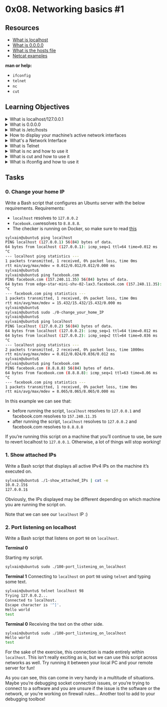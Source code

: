 # 0x08. Networking basics #1
## Resources
- [What is localhost](https://en.wikipedia.org/wiki/Localhost)
- [What is 0.0.0.0](https://en.wikipedia.org/wiki/0.0.0.0)
- [What is the hosts file](https://www.makeuseof.com/tag/modify-manage-hosts-file-linux/)
- [Netcat examples](https://www.thegeekstuff.com/2012/04/nc-command-examples/)

**man or help:**
- `ifconfig`
- `telnet`
- `nc`
- `cut`

## Learning Objectives
<details>
<summary>What is localhost/127.0.0.1</summary>

### localhost/127.0.0.1
Localhost is a hostname that refers to the device you are currently using. It represents the local computer in networking, allowing you to communicate within the device itself without needing an external network connection.
- **IP Address:** Localhost is mapped to the IP address **127.0.0.1** (for IPv4) and ::1 (for IPv6).
- **Purpose:** Often used for testing and development purposes, localhost allows applications or services to interact with each other on the same machine. For example, when setting up a local web server, accessing 127.0.0.1 in a browser will connect to the server running on your device.

#### Key Points about Localhost / `127.0.0.1`:
- **Loopback Interface:** The loopback interface is a virtual network interface on a computer that routes traffic back to itself.
- **No External Connection:** Connections to localhost don’t leave the device, making it useful for secure and isolated testing.
- **Common Use Cases:** Developers use localhost to test web applications, databases, or network configurations locally before deploying them to a live server.
</details>
<details>
<summary>What is 0.0.0.0</summary>

### What is 0.0.0.0
The IP address 0.0.0.0 has a special meaning in networking:

#### 1. Wildcard Address: 
To make a server listen on all network interfaces, you can specify `0.0.0.0` as the binding address in your server’s configuration. This allows the server to accept connections from any IP address assigned to your device.

When you make a server listen on all network interfaces by binding it to `0.0.0.0`, you’re telling the server to accept connections coming from any network that the device is connected to. This includes connections from:

- **Local Network Interfaces:** Like the loopback interface (`127.0.0.1`), which is accessible only from the same device.
- **Public and Private IP Addresses:**Such as a local IP (`192.168.x.x` or `10.x.x.x`) for internal network access, or a public IP if the device is directly accessible from the internet.

**Example Scenario**
Imagine you have a computer running a web server, and this computer has two network interfaces:
- Wi-Fi network with an IP like `192.168.1.10`
- Ethernet network with an IP like `192.168.2.20`

By binding the server to `0.0.0.0`, you enable it to accept requests on both interfaces:
- A user on the Wi-Fi network could connect to `192.168.1.10`
- A user on the Ethernet network could connect to `192.168.2.20`

In contrast, if you bind the server to a specific IP (e.g., `127.0.0.1`), only requests to that IP would be accepted, limiting access to connections from the same device.

**Example Usage:**
- **Web Server (Python’s Flask):**

    ```python
    from flask import Flask
    app = Flask(__name__)

    @app.route("/")
    def home():
        return "Hello, World!"

    if __name__ == "__main__":
        # Bind to all interfaces
        app.run(host="0.0.0.0", port=5000)
    ```
    Here, host="0.0.0.0" allows the Flask app to accept connections from any network interface on port 5000.

- **Node.js Server:**
    ```javascript
    const http = require("http");

    const server = http.createServer((req, res) => {
    res.end("Hello, World!");
    });

    // Bind to all interfaces
    server.listen(3000, "0.0.0.0", () => {
    console.log("Server listening on port 3000");
    });
    ```
Setting `0.0.0.0` here allows the server to listen on all interfaces, accepting incoming connections from any IP address on port 3000.
#### 2. Unspecified Address:
**DHCP (Dynamic Host Configuration Protocol)** is a network management protocol used to automatically assign IP addresses and other network configuration settings to devices on a network. This process eliminates the need for manual configuration of each device, making it easier to connect multiple devices to a network without administrative overhead.

When a device is in the process of obtaining an IP address, it may temporarily use `0.0.0.0` as a placeholder, especially in DHCP configuration. Generally, you don’t manually configure `0.0.0.0` for this purpose; instead, this is managed automatically by the DHCP client during the IP acquisition process.

**Example Usage:**
DHCP Lease Request: Devices might show `0.0.0.0` in DHCP logs or status screens before they have been assigned a specific IP address by the DHCP server. You would typically see this address on interfaces before they’re configured with a valid IP.

#### 3. Routing Placeholder:
In routing tables, `0.0.0.0` can represent the default route (or “gateway of last resort”), directing traffic to an external network, typically the internet, when no other routes match.
Example Usage: Linux Routing Table:
```bash
sudo ip route add default via 192.168.1.1
```
This command uses default, which is equivalent to `0.0.0.0/0`, to route all non-specific traffic to `192.168.1.1`, the gateway IP.
</details>
<details>
<summary>What is /etc/hosts</summary>

### /etc/hosts file
It is a simple text file used by operating systems to map hostnames to IP addresses. It's a local DNS (Domain Name System) resolution mechanism that allows a system to associate a human-readable domain name (like `example.com`) with an IP address (like `192.168.1.1`) without needing to query an external DNS server.

#### Structure of `/etc/hosts`
The file contains lines of text, with each line mapping an IP address to one or more hostnames. The general syntax is:
```css
IP_address    hostname    [aliases...]
```

#### Example:
```lua
127.0.0.1   localhost
192.168.1.1 router
192.168.1.10 webserver.local webserver
```
In this example:
- `127.0.0.1` is associated with `localhost`, the loopback address used for local communication within the same machine.
- `192.168.1.1` is mapped to `router`, typically the local gateway IP.
- `192.168.1.10` is mapped to both `webserver.local` and `webserver`, so either name can be used to refer to that IP.

#### Functions of `/etc/hosts`:
1. **Local Name Resolution:** It allows the system to resolve hostnames to IP addresses locally, without relying on an external DNS server.
2. **Override DNS:** Entries in `/etc/hosts` can override DNS lookups for specific domain names, providing a way to force specific resolutions (useful for local development or testing).
3. **Network Troubleshooting:** It can be useful for network diagnostics or configuration, ensuring certain addresses always resolve in a specific way.

#### Common Usage:
- **Local Development:** Developers often use `/etc/hosts` to map a custom domain name (like `dev.local`) to `127.0.0.1` or a local IP for testing purposes.
- **Blocking Sites:** Some users place entries in `/etc/hosts` to block websites by mapping them to `127.0.0.1` (e.g., `0.0.0.0 example.com`).
- **Network Configuration:** In local networks, `/etc/hosts` can map machine names to IP addresses for easy access without needing a DNS server.

#### Important Considerations:
- **Order Matters:** The system will process entries from top to bottom, so the first matching entry is used for a hostname lookup.
- **Permissions:** Only users with root privileges (or sudo access) can modify the `/etc/hosts` file, as it is a system-wide configuration file.
</details>
<details>
<summary>How to display your machine’s active network interfaces</summary>

### Display machine's active network interfaces

1. **`ip` command**
    ```bash
    ip a
    ```
    - This will display detailed information about all network interfaces, including their IP addresses, MAC addresses, and other settings.
    - Active interfaces will be shown with an IP address and status (e.g., `UP`).
2. **`ifconfig` command** (older systems)
    ```bash
    ifconfig
    ```
    This command is used on older Linux distributions or systems where ifconfig is still available. It will show the status and configuration of all network interfaces.
3. **`nmcli` (NetworkManager)** for systems using NetworkManager
    ```bash
    nmcli device status
    ```
    This command lists all network devices and their status (whether they are connected or disconnected).
4. **`netstat`**
    The `netstat` command can be used to display active network connections, which can give you a clue about which network interfaces are in use:
    ```bash
    netstat -i
    ```
    This shows a summary of network interfaces with data on packets transmitted and received.

</details>
<details>
<summary>What's a Network Interface</summary>

### Network Interface
A network interface refers to a point of connection through which a device communicates over a network. It acts as the interface between the device (like a computer, server, or router) and the network, enabling it to send and receive data. In simpler terms, it is the hardware or virtual device that connects your computer to a network.

#### Types of Network Interfaces:
##### 1. Physical Network Interfaces:
- **Ethernet Interface** (wired connection): A physical port on your device where you connect an Ethernet cable to a router or switch. It usually corresponds to a device like `eth0` or `enp3s0` on Linux, `en0` or `en1` on macOS.
- **Wi-Fi Interface** (wireless connection): A wireless adapter on your device that connects to a Wi-Fi network. It might be named something like `wlan0` on Linux or `en1` on macOS.

##### 2. Virtual Network Interfaces:
- **Loopback Interface:** A virtual interface that allows a device to communicate with itself. It typically uses the IP address `127.0.0.1` and is represented by `lo` in Linux and macOS. It is useful for testing and troubleshooting.
- **VPN Interface:** A virtual interface created when you connect to a Virtual Private Network (VPN), allowing secure communication over the internet or a remote network.
- **Bridged Interfaces:** Virtual interfaces created to connect virtual machines or containers to the network, typically used in virtualization environments.

##### 3. Specialized Network Interfaces:
- **Bluetooth Interface:** For short-range wireless communication between devices like a smartphone and computer.
- **Mobile Data Interface:** For connecting to mobile networks via a device’s cellular modem, typically found on smartphones or dedicated mobile hotspots.

#### Key Aspects:
- **IP Address:** Each network interface on a device can have its own IP address. For example, a laptop might have one IP address for its Ethernet interface and another for its Wi-Fi interface.
- **MAC Address:** A unique identifier assigned to each physical network interface, used at the data link layer for local network communication.
- **Interface Status:** A network interface can be **active** (up and running) or **inactive** (down), depending on whether it’s connected to a network.

#### Example:
A computer connected to both a wired Ethernet network and a wireless Wi-Fi network will have **two network interfaces**: one for Ethernet (`eth0` or `enp3s0`) and one for Wi-Fi (`wlan0` or `en1`).
Each of these interfaces has its own configuration (e.g., IP address, subnet mask) and can be used independently or simultaneously depending on the system's network settings.
</details>
<details>
<summary>What is Telnet</summary>

### Telnet
Telnet (short for "Telecommunication Network") is a network protocol used to provide a command-line interface for communication with remote devices over a TCP/IP network. It allows a user to log into a remote machine and execute commands on it, making it one of the earliest remote access protocols.

However, Telnet sends data, including login credentials, in plaintext, which makes it insecure for modern use in most environments. Because of this, it has largely been replaced by more secure protocols like SSH (Secure Shell).

#### Key Features of Telnet:
- **Remote Access:** Allows users to remotely log into systems and manage them.
- **Command-Line Interface:** Provides a terminal-like interface to execute commands on a remote machine.
- **Insecure:** Telnet does not encrypt the data, so it is vulnerable to interception and man-in-the-middle attacks.

#### How to Use Telnet
**1. Installing Telnet** (if not installed)
```bash
sudo apt-get install telnet
```
**2. Using Telnet**
Basic Telnet Command Syntax:
```bash
telnet [hostname or IP address] [port number]
```
- hostname or IP address: The remote server’s domain name or IP address.
- port number: The port you want to connect to (optional, default is 23).

Example: Connecting to a remote server:
```bash
telnet example.com 23
```
Or, if the server only uses Telnet on a different port:
```bash
telnet example.com 80  # Connect to port 80 (HTTP)
```
Once connected, you will be able to interact with the remote machine (if Telnet service is running on the target).

**Basic Commands After Connecting:**
- **Login:** If the Telnet server requires authentication, you will be prompted to log in with a username and password.
- **Exit:** To disconnect from the session, you can type `exit` or press **Ctrl+]** (this takes you to the Telnet prompt, then type `quit`).

**Telnet Prompt:**
If you're at the Telnet prompt (after pressing **Ctrl+]**), you can use commands like:
- **quit:** Close the connection.
- **status:** Show the current status of the connection.
- **open:** Open a new connection to another host.

Example of Using Telnet to Connect:
```bash
$ telnet example.com
Trying 93.184.216.34...
Connected to example.com.
Escape character is '^]'.

Welcome to example.com!
login: user
Password: ********
$ exit
Connection closed.
```
#### Common Uses of Telnet:
1. **Testing Connections:** Telnet can be used to test if a port on a remote server is open and accessible. For example:

Check if HTTP (port 80) is open on a server:
```bash
telnet example.com 80
```
If the connection succeeds, you can then send HTTP commands to the server.
2. **Troubleshooting Network Issues:** You can use Telnet to check the availability of services running on a specific port. If Telnet cannot connect, the port may be closed, or there may be a firewall issue.

3. **Remote Administration:** Historically, Telnet was used to access remote devices (like routers or switches) and manage them through a command-line interface. However, due to its lack of encryption, SSH has replaced Telnet for secure remote administration.

#### Limitations:
- **Security:** Telnet transmits data in plaintext, including usernames and passwords. This makes it vulnerable to eavesdropping and attacks.
- **No Encryption:** Data sent via Telnet is not encrypted, so it's unsuitable for sensitive information or modern network management.
</details>
<details>
<summary>What is nc and how to use it</summary>

### nc (Netcat)
Netcat (nc) is a versatile networking tool used for reading from and writing to network connections using the **TCP** or **UDP** protocols. Often referred to as the "Swiss army knife" of networking, Netcat is commonly used for tasks like:
- Establishing network connections
- Testing network services
- Debugging or monitoring network traffic
- Port scanning
- Creating simple network servers or clients

It is known for being lightweight, easy to use, and highly powerful in both interactive and scripting contexts.

#### Features of Netcat:
- Can create TCP and UDP connections to remote systems.
- Can be used as a client or server in a network communication.
- Can transfer data to/from a network connection (useful for troubleshooting or file transfers).
- Can be used to scan ports on a system.
- Supports both IPv4 and IPv6.

**Basic Syntax:**
    ```bash
    nc [options] [hostname] [port]
    ```

#### How to Use nc (Netcat)
##### 1. Creating a Simple TCP Server (Listening Mode)
To start a server that listens on a specific port:
```bash
nc -l -p 1234
```
- **-l**: Tells Netcat to listen for incoming connections. Essentially turning the machine into a server. Without this, Netcat would try to connect to a remote machine (as a client) instead.
- **-p 1234**: Specifiesthat the server should listen on port `1234`. 

Netcat starts a server on your local machine, listening for incoming TCP connections on port `1234`.
**How Does This Work?**
1. The server (your machine) is waiting for connections on port `1234`.
2. A client (another machine) can then connect to this server by using the IP address of your machine and the port number 1234.
For example, if the client machine knows your laptop's IP address is 192.168.1.10, it can try to connect to the server (your laptop) like this:
```bash
nc 192.168.1.10 1234
```
Once the connection is made:
- Anything typed on the client machine will appear on the server machine.
- Similarly, anything typed on the server machine will appear on the client.

**Example Use Cases:**
1. Testing a Client-Server Connection:
- Run `nc -l -p 1234` on your server.
- On the client side, use `nc [server-ip] 1234` to connect to the server and start sending data back and forth.
2. Creating a Simple Chat Server:
- Server side: `nc -l -p 1234`
- Client side: `nc [server-ip] 1234`
- You can now send messages between the server and client.
3. Checking a Firewall or Port Configuration:
- If you're unsure if a specific port is open and accessible, you can use `nc -l -p [port]` to ensure that your machine is listening on that port and then check it from a remote machine using `nc [server-ip] [port]`.
4. Proxying Data (Using nc in Listening Mode with Data Forwarding)
- Netcat is commonly used to forward network traffic. For example, you can use `nc` in listening mode to act as a proxy between two devices by forwarding incoming data to a different destination:
```bash
nc -l -p 1234 | nc [destination-ip] [destination-port]
```
This command listens on port `1234` and forwards the traffic to another server.
**Summary**
When you run `nc -l -p 1234`, you are creating a **TCP server** on the machine where you run this command. This server listens for incoming connections on port `1234`. Another machine (client) can connect to this server using your machine’s IP address and port `1234`, allowing both machines to send and receive data.
##### 2. Connecting to a Remote Server
To connect to a remote server (as a client):
```bash
nc example.com 80
```
This connects to `example.com` on port `80` (HTTP). Once connected, you can send data (like HTTP requests) directly from the terminal.

##### 3. Sending Data to a Remote Server
You can send data to a server by typing after connecting:
```bash
nc example.com 80
GET / HTTP/1.1
Host: example.com
```
Press Enter twice to send the request. The web server will respond with an HTTP response.

##### 4. File Transfer Using Netcat (Client-Server)
Netcat can also be used to transfer files between systems.

- **On the receiving machine (Server):**
    ```bash
    nc -l -p 1234 > received_file.txt
    ```
This tells Netcat to listen on port `1234` and save the incoming data to `received_file.txt`.

- **On the sending machine (Client):**
    ```bash
    nc target_ip 1234 < file_to_send.txt
    ```
This connects to the receiving machine’s IP on port `1234` and sends the contents of `file_to_send.txt`.

##### 5. Port Scanning
Netcat can be used as a simple port scanner to check which ports are open on a remote system.

```bash
nc -zv example.com 20-80
```
- **-z**: Scans without sending any data (just checks if the port is open).
- **-v**: Makes the output verbose, showing which ports are open.

This command scans ports `20` to `80` on `example.com` and displays whether each port is open.
##### 6. UDP Mode
Netcat can also work with the UDP protocol. To set up a UDP listener:
```bash
nc -l -u -p 1234
```
- **-u**: Tells Netcat to use UDP instead of TCP.
- **-p 1234**: Specifies the UDP port (1234).

To send a message to this listener from another machine:
```bash
nc -u target_ip 1234
```
##### 7. Creating a Simple Chat Server
You can use Netcat to create a simple chat server, where multiple clients can send messages to each other.

**On the server:**
```bash
nc -l -p 1234
```
**On the client (another terminal):**
```bash
nc server_ip 1234
```
Now, anything typed on the client terminal will appear on the server’s terminal, and vice versa.

#### Common Netcat Options:
- **-l**: Listen for incoming connections (server mode).
- **-p**: Specify the port number.
- **-z**: Scan for open ports without sending any data.
- **-v**: Verbose output; useful for seeing more details.
- **-u**: Use UDP instead of the default TCP.
- **-w [seconds]**: Set a timeout (in seconds) for connections.
- **-e [program]**: Executes a program after the connection is established (useful for creating reverse shells).

</details>
<details>
<summary>What is cut and how to use it</summary>

### `cut` command
The `cut` command in Unix/Linux is used to remove sections from each line of a file or from the output of a command. It allows you to extract specific columns or fields from text files or command output, typically delimited by characters such as spaces, tabs, or commas.

**Basic Syntax:** `cut OPTION [FILE]`
Where `OPTION` defines how the text is cut, and `[FILE]` is the input file. If no file is provided, it processes standard input (stdin).

**Common Options for `cut`:**
- `-b` : Select specific bytes from each line.
- `-c` : Select specific characters from each line.
- `-f` : Select specific fields (columns) from each line (useful for delimited files).
- `-d` : Define a custom delimiter (default is tab).
- `-s` : Suppress lines that do not contain the delimiter.
- `--complemen`t : Invert the selection (select everything except the specified fields).

#### Examples:
1. **Extract specific fields (columns) from a CSV file:** Let's say you have a CSV file (data.csv) with the following content:
    ```
    Name,Age,Occupation
    Alice,30,Engineer
    Bob,25,Artist
    Charlie,35,Doctor
    ```
    To extract the `Name` and `Occupation` columns:

    ```bash
    cut -d ',' -f 1,3 data.csv
    ```
    - `-d ','` specifies the delimiter (comma).
    - `-f 1,3` specifies the fields to extract (field 1 is `Name`, field 3 is `Occupation`).

    Output:
    ```
    Name,Occupation
    Alice,Engineer
    Bob,Artist
    Charlie,Doctor
    ```
2. **Extract characters by position:** Suppose you have a file ``example.txt`` with the following content:
    ```
    hello
    world
    example
    ```
    To extract the first 3 characters from each line:
    ```bash
    cut -c 1-3 example.txt
    ```
    Output:
    ```
    hel
    wor
    exa
    ```
3. **Extract a specific byte range:** If you want to select the first 5 bytes of each line:
    ```bash
    cut -b 1-5 example.txt
    ```
    Output:
    ```
    hello
    world
    examp
    ```
4. **Extract specific fields, ignoring lines without the delimiter:** If your data contains missing or malformed entries:
```bash
cut -d ',' -f 1 -s data.csv
```
The `-s` option ensures that lines without a delimiter are skipped.

5. **Use `cut` in a pipeline:** You can use `cut` to process the output of other commands. For example, using `ps` to list processes and extracting the process ID and the command name:

```bash
ps aux | cut -d ' ' -f 1,11
```
</details>
<details>
<summary>What is ifconfig and how to use it</summary>

### `ifconfig` command
`ifconfig` (interface configuration) is a command-line tool used to configure, manage, and display network interfaces on a Linux or Unix-based system. It provides detailed information about the system's network interfaces, such as their IP addresses, MAC addresses, status, and other network-related configurations.

Note: On newer Linux distributions, `ifconfig` is being replaced by `ip`, but `ifconfig` is still widely used and available on many systems.

**Basic Syntax:** `ifconfig [interface] [options]`
- If no interface is specified, `ifconfig` will display information about all active network interfaces.
- If an interface name (like eth0, wlan0) is provided, `ifconfig` will only show or configure that interface.

#### Common Uses of `ifconfig`:
##### 1. Display Network Interfaces Information
To display information about all active network interfaces:
```bash
ifconfig
```
This command shows details about each interface, including:
- Interface name (e.g., `eth0`, `lo`, `wlan0`).
- IP address (both IPv4 and IPv6).
- MAC address (physical address).
- MTU (Maximum Transmission Unit).
- RX/TX packets (packets received/transmitted).
- Errors (RX-ERR, TX-ERR, RX-DRP, TX-DRP).
- Flags (interface status such as up, broadcast, etc.).

##### 2. Display Information for a Specific Interface
To show details for a specific network interface, specify its name:
```bash
ifconfig eth0
```
This will show information only for the `eth0` interface.

##### 3. Assign an IP Address to an Interface
You can assign a static IP address to a network interface using ifconfig. For example, to assign IP `192.168.1.10` to the `eth0` interface:
```bash
sudo ifconfig eth0 192.168.1.10
```
To set the subnet mask to 255.255.255.0:
```bash
sudo ifconfig eth0 192.168.1.10 netmask 255.255.255.0
```
##### 4. Activate or Deactivate an Interface
To bring up (activate) a network interface:
```bash
sudo ifconfig eth0 up
```
To bring down (deactivate) the interface:

```bash
sudo ifconfig eth0 down
```
##### 5. View or Change the MAC Address
To view the MAC address of an interface:
```bash
ifconfig eth0
```
The MAC address will be listed under the `HWaddr` section.

To change the MAC address of a network interface:
```bash
sudo ifconfig eth0 hw ether 00:11:22:33:44:55
```
##### 6. Set the Interface to Obtain an IP Address via DHCP
To configure an interface to automatically obtain an IP address using DHCP:
```bash
sudo ifconfig eth0 up
sudo dhclient eth0
```
Alternatively, the `dhclient` command is often used separately to request an IP from a DHCP server.

##### 7. Set the Broadcast Address
To configure a specific broadcast address:
```bash
sudo ifconfig eth0 broadcast 192.168.1.255
```
##### 8. View or Set the MTU (Maximum Transmission Unit)
To view the MTU value of an interface:
```bash
ifconfig eth0
```
To set a new MTU value:
```bash
sudo ifconfig eth0 mtu 1500
```
##### 9. Check the Interface’s RX/TX Stats
`ifconfig` provides detailed statistics about received (RX) and transmitted (TX) packets for each interface, including:
- RX-OK: Received packets without error.
- RX-ERR: Packets received with errors.
- TX-OK: Transmitted packets without error.
- TX-ERR: Packets transmitted with errors.
- RX-DRP: Dropped received packets.
- TX-DRP: Dropped transmitted packets.
##### 10. Assign Multiple IPs to an Interface
You can assign multiple IP addresses to the same interface by specifying additional aliases. For example, to add IP `192.168.1.20` to `eth0`:
```bash
sudo ifconfig eth0:0 192.168.1.20
```
**Example Outputs of `ifconfig`:**
Output of `ifconfig` with no arguments:

```arduino
eth0      Link encap:Ethernet  HWaddr 00:1a:2b:3c:4d:5e  
          inet addr:192.168.1.10  Bcast:192.168.1.255  Mask:255.255.255.0
          inet6 addr: fe80::21a:2bff:fe3c:4d5e/64 Scope:Link
          UP BROADCAST RUNNING MULTICAST  MTU:1500  Metric:1
          RX packets:3456 errors:0 dropped:0 overruns:0 frame:0
          TX packets:2345 errors:0 dropped:0 overruns:0 carrier:0
          collisions:0 txqueuelen:1000 
          RX bytes:3456789 (3.4 MB)  TX bytes:2345678 (2.3 MB)
Output for the lo (loopback) interface:

sql
lo        Link encap:Local Loopback  
          inet addr:127.0.0.1  Mask:255.0.0.0
          inet6 addr: ::1/128 Scope:Host
          UP LOOPBACK RUNNING  MTU:65536  Metric:1
          RX packets:789 errors:0 dropped:0 overruns:0 frame:0
          TX packets:789 errors:0 dropped:0 overruns:0 carrier:0
          collisions:0 txqueuelen:1 
          RX bytes:456789 (456.7 KB)  TX bytes:456789 (456.7 KB)
```
</details>

## Tasks
### 0. Change your home IP
Write a Bash script that configures an Ubuntu server with the below requirements.
Requirements:
- `localhost` resolves to `127.0.0.2`
- `facebook.com`resolves to `8.8.8.8`.
- The checker is running on Docker, so make sure to read [this](http://blog.jonathanargentiero.com/docker-sed-cannot-rename-etcsedl8ysxl-device-or-resource-busy/)
```bash
sylvain@ubuntu$ ping localhost
PING localhost (127.0.0.1) 56(84) bytes of data.
64 bytes from localhost (127.0.0.1): icmp_seq=1 ttl=64 time=0.012 ms
^C
--- localhost ping statistics ---
1 packets transmitted, 1 received, 0% packet loss, time 0ms
rtt min/avg/max/mdev = 0.012/0.012/0.012/0.000 ms
sylvain@ubuntu$
sylvain@ubuntu$ ping facebook.com
PING facebook.com (157.240.11.35) 56(84) bytes of data.
64 bytes from edge-star-mini-shv-02-lax3.facebook.com (157.240.11.35): icmp_seq=1 ttl=63 time=15.4 ms
^C
--- facebook.com ping statistics ---
1 packets transmitted, 1 received, 0% packet loss, time 0ms
rtt min/avg/max/mdev = 15.432/15.432/15.432/0.000 ms
sylvain@ubuntu$
sylvain@ubuntu$ sudo ./0-change_your_home_IP
sylvain@ubuntu$
sylvain@ubuntu$ ping localhost
PING localhost (127.0.0.2) 56(84) bytes of data.
64 bytes from localhost (127.0.0.2): icmp_seq=1 ttl=64 time=0.012 ms
64 bytes from localhost (127.0.0.2): icmp_seq=2 ttl=64 time=0.036 ms
^C
--- localhost ping statistics ---
2 packets transmitted, 2 received, 0% packet loss, time 1000ms
rtt min/avg/max/mdev = 0.012/0.024/0.036/0.012 ms
sylvain@ubuntu$
sylvain@ubuntu$ ping facebook.com
PING facebook.com (8.8.8.8) 56(84) bytes of data.
64 bytes from facebook.com (8.8.8.8): icmp_seq=1 ttl=63 time=8.06 ms
^C
--- facebook.com ping statistics ---
1 packets transmitted, 1 received, 0% packet loss, time 0ms
rtt min/avg/max/mdev = 8.065/8.065/8.065/0.000 ms
```
In this example we can see that:
- before running the script, `localhost` resolves to `127.0.0.1` and facebook.com resolves to `157.240.11.35`
- after running the script, `localhost` resolves to `127.0.0.2` and facebook.com resolves to `8.8.8.8`

If you’re running this script on a machine that you’ll continue to use, be sure to revert localhost to `127.0.0.1`. Otherwise, a lot of things will stop working!

### 1. Show attached IPs
Write a Bash script that displays all active IPv4 IPs on the machine it’s executed on.
```bash
sylvain@ubuntu$ ./1-show_attached_IPs | cat -e
10.0.2.15$
127.0.0.1$
```
Obviously, the IPs displayed may be different depending on which machine you are running the script on.

Note that we can see our `localhost` IP :)

### 2. Port listening on localhost
Write a Bash script that listens on port `98` on `localhost`.

**Terminal 0**

Starting my script.
```bash
sylvain@ubuntu$ sudo ./100-port_listening_on_localhost
```
**Terminal 1**
Connecting to `localhost` on port `98` using `telnet` and typing some text.
```bash
sylvain@ubuntu$ telnet localhost 98
Trying 127.0.0.2...
Connected to localhost.
Escape character is '^]'.
Hello world
test
```
**Terminal 0**
Receiving the text on the other side.
```bash
sylvain@ubuntu$ sudo ./100-port_listening_on_localhost
Hello world
test
```
For the sake of the exercise, this connection is made entirely within `localhost`. This isn’t really exciting as is, but we can use this script across networks as well. Try running it between your local PC and your remote server for fun!

As you can see, this can come in very handy in a multitude of situations. Maybe you’re debugging socket connection issues, or you’re trying to connect to a software and you are unsure if the issue is the software or the network, or you’re working on firewall rules… Another tool to add to your debugging toolbox!
